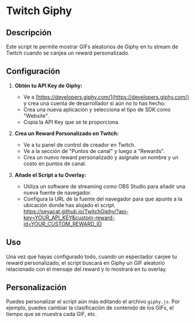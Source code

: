 # Twitch Giphy

## Descripción

Este script te permite mostrar GIFs aleatorios de Giphy en tu stream de Twitch cuando se canjea un reward personalizado.

## Configuración

1. **Obtén tu API Key de Giphy:**
   - Ve a [https://developers.giphy.com/](https://developers.giphy.com/) y crea una cuenta de desarrollador si aún no lo has hecho.
   - Crea una nueva aplicación y selecciona el tipo de SDK como "Website".
   - Copia la API Key que se te proporciona.

2. **Crea un Reward Personalizado en Twitch:**
   - Ve a tu panel de control de creador en Twitch.
   - Ve a la sección de "Puntos de canal" y luego a "Rewards".
   - Crea un nuevo reward personalizado y asígnale un nombre y un costo en puntos de canal.


3. **Añade el Script a tu Overlay:**
   - Utiliza un software de streaming como OBS Studio para añadir una nueva fuente de navegador.
   - Configura la URL de la fuente del navegador para que apunte a la ubicación donde has alojado el script.
   https://seyacat.github.io/TwitchGiphy/?api-key=YOUR_API_KEY&custom-reward-id=YOUR_CUSTOM_REWARD_ID

## Uso

Una vez que hayas configurado todo, cuando un espectador canjee tu reward personalizado, el script buscará en Giphy un GIF aleatorio relacionado con el mensaje del reward y lo mostrará en tu overlay.

## Personalización

Puedes personalizar el script aún más editando el archivo `giphy.js`. Por ejemplo, puedes cambiar la clasificación de contenido de los GIFs, el tiempo que se muestra cada GIF, etc.
